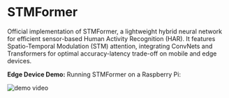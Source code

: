 # STMFormer
Official implementation of STMFormer, a lightweight hybrid neural network for efficient sensor-based Human Activity Recognition (HAR). It features Spatio-Temporal Modulation (STM) attention, integrating ConvNets and Transformers for optimal accuracy-latency trade-off on mobile and edge devices.

**Edge Device Demo:** Running STMFormer on a Raspberry Pi:  

![demo video](https://github.com/Luminary-Chen/STMFormer/blob/main/STMFormer.gif)
